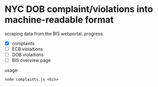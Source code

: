 # NYC DOB complaint/violations into machine-readable format

scraping data from the BIS webportal. progress:

- [x] complaints
- [ ] ECB violaitions
- [ ] DOB violaitions
- [ ] BIS overview page
 
usage: 

`node complaints.js <bin>`